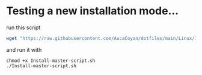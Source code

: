 # Testing a new installation mode...

run this script
```bash
wget "https://raw.githubusercontent.com/AucaCoyan/dotfiles/main/Linux/Install-master-script.sh" --output-document=Install-master-script.sh
```

and run it with
```
chmod +x Install-master-script.sh
./Install-master-script.sh
```
